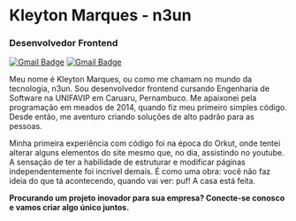 # Kleyton Marques - n3un

### Desenvolvedor Frontend
[![Gmail Badge](https://img.shields.io/badge/-WhatsApp-4169E1?style=flat-square&labelColor=4169E1&logo=whatsapp&logoColor=white&link=wa.me/5587991738373)](mailto:wa.me/5587991738373)
[![Gmail Badge](https://img.shields.io/badge/-n3undev@gmail.com-4169E1?style=flat-square&logo=Gmail&logoColor=white&link=mailto:iuricold99@gmail.com)](mailto:iuricold99@gmail.com)


Meu nome é Kleyton Marques, ou como me chamam no mundo da tecnologia, n3un. Sou desenvolvedor frontend cursando Engenharia de Software na UNIFAVIP em Caruaru, Pernambuco.
Me apaixonei pela programação em meados de 2014, quando fiz meu primeiro simples código. Desde então, me aventuro criando soluções de alto padrão para as pessoas.

Minha primeira experiência com código foi na época do Orkut, onde tentei alterar alguns elementos do site mesmo que, no dia, assistindo no youtube. A sensação de ter a habilidade de estruturar e modificar páginas independentemente foi incrível demais. É como uma obra: você não faz ideia do que tá acontecendo, quando vai ver: puf! A casa está feita.

**Procurando um projeto inovador para sua empresa? Conecte-se conosco e vamos criar algo único juntos.**

